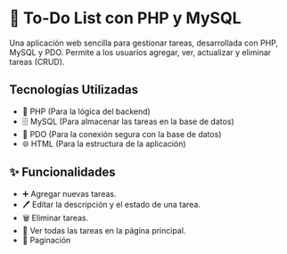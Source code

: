 # 📝 To-Do List con PHP y MySQL
Una aplicación web sencilla para gestionar tareas, desarrollada con PHP, MySQL y PDO. Permite a los usuarios agregar, ver, actualizar y eliminar tareas (CRUD).

## Tecnologías Utilizadas
- 🐘 PHP (Para la lógica del backend)
- 🗄️ MySQL (Para almacenar las tareas en la base de datos)
- 🔐 PDO (Para la conexión segura con la base de datos)
- 🌐 HTML (Para la estructura de la aplicación)

## ✨ Funcionalidades
- ➕ Agregar nuevas tareas.
- 🖊️ Editar la descripción y el estado de una tarea.
- 🗑️ Eliminar tareas.
- 👀 Ver todas las tareas en la página principal.
- 📄 Paginación
